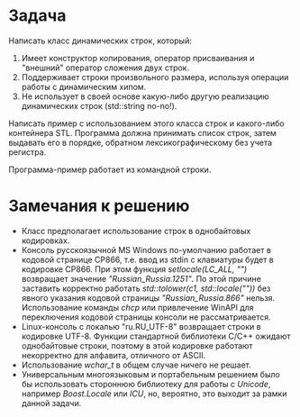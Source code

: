 # Задача

Написать класс динамических строк, который:

1. Имеет конструктор копирования, оператор присваивания и "внешний" оператор сложения двух строк.
2. Поддерживает строки произвольного размера, используя операции работы с динамическим хипом.
3. Не использует в своей основе какую-либо другую реализацию динамических строк (std::string no-no!).

Написать пример с использованием этого класса строк и какого-либо контейнера STL. 
Программа должна принимать список строк, затем выдавать его в порядке, обратном
лексикографическому без учета регистра.

Программа-пример работает из командной строки.

# Замечания к решению

* Класс предполагает использование строк в однобайтовых кодировках.
* Консоль русскоязычной MS Windows по-умолчанию работает в кодовой странице CP866, т.е. ввод из stdin c клавиатуры будет в кодировке CP866. При этом функция _setlocale(LC_ALL, "")_ возвращает значение _"Russian_Russia.1251"_. По этой причине заставить корректно работать _std::tolower(c1, std::locale(""))_ без явного указания кодовой страницы _"Russian_Russia.866"_ нельзя. Использование команды _chcp_ или привлечение WinAPI для переключения кодовой страницы консоли не рассматривается.
* Linux-консоль с локалью "ru.RU_UTF-8" возвращает строки в кодировке UTF-8. Функции стандартной библиотеки C/C++ ожидают однобайтовые строки, поэтому в этой кодировке работают некорректно для алфавита, отличного от ASCII.
* Использование _wchar_t_ в общем случае ничего не решает.
* Универсальным многоязыковым и портабельным решением было бы использовать стороннюю библиотеку для работы с _Unicode_, например _Boost.Locale_ или _ICU_, но, вероятно, это выходит за рамки данной задачи.
